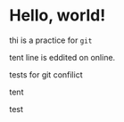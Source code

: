 # Hello, world!
thi is a practice for `git`

tent line is eddited on online.

tests for git confilict

tent 

test
